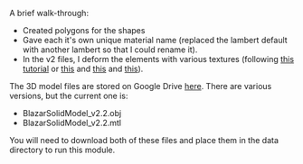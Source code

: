 A brief walk-through:

* Created polygons for the shapes
* Gave each it's own unique material name (replaced the lambert default with another lambert so that I could rename it).
* In the v2 files, I deform the elements with various textures (following [this tutorial](https://www.youtube.com/watch?v=lq9VYGpnkh4) or [this](https://www.youtube.com/watch?v=t4f6djBtnA0) and [this](https://www.youtube.com/watch?v=xdvHYnt10zI) and [this](https://vimeo.com/164069049)).

The 3D model files are stored on Google Drive [here](https://drive.google.com/drive/folders/19WwCiRrXVPFt6H-v-VfyNj2XC25TW3PM?usp=sharing).  There are various versions, but the current one is:

* BlazarSolidModel_v2.2.obj
* BlazarSolidModel_v2.2.mtl

You will need to download both of these files and place them in the data directory to run this module.
